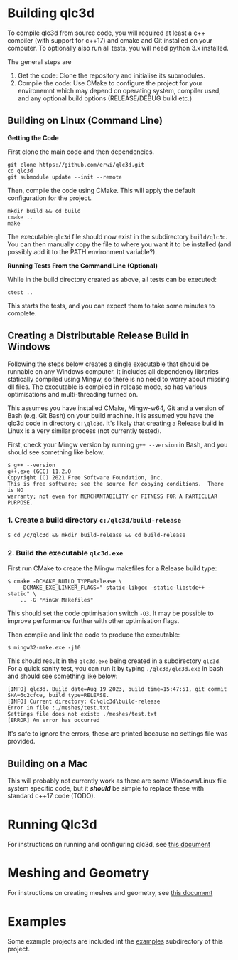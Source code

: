 # Building qlc3d


To compile qlc3d from source code, you will required at least a c++ compiler (with support for c++17) and cmake and Git installed on your computer. To optionally also run all tests, you will need python 3.x installed.

The general steps are

1. Get the code: Clone the repository and initialise its submodules.
2. Compile the code: Use CMake to configure the project for your environemnt which may depend on operating system, compiler used, and any optional build options (RELEASE/DEBUG build etc.)

## Building on Linux (Command Line)

**Getting the Code**

First clone the main code and then dependencies.
```
git clone https://github.com/erwi/qlc3d.git
cd qlc3d
git submodule update --init --remote
```

Then, compile the code using CMake. This will apply the default configuration for the project.
```
mkdir build && cd build
cmake ..
make
```
The executable `qlc3d` file should now exist in the subdirectory `build/qlc3d`. You can then manually copy the file to where you want it to be installed (and possibly add it to the PATH environment variable?).

**Running Tests From the Command Line (Optional)**

While in the build directory created as above, all tests can be executed:
```
ctest ..
```
This starts the tests, and you can expect them to take some minutes to complete.

## Creating a Distributable Release Build in Windows
Following the steps below creates a single executable that should be runnable on any Windows computer. It includes all dependency libraries
statically compiled using Mingw, so there is no need to worry about missing dll files. The executable is compiled in release mode, so has various optimisations and multi-threading
turned on.

This assumes you have installed CMake, Mingw-w64, Git and a version of Bash (e.g. Git Bash) on your build machine. 
It is assumed you have the qlc3d code in directory `c:\qlc3d`. It's likely that creating a Release build in Linux is a very
similar process (not currently tested).


First, check your Mingw version by running `g++ --version` in Bash, and you should see something like below.
```
$ g++ --version
g++.exe (GCC) 11.2.0
Copyright (C) 2021 Free Software Foundation, Inc.
This is free software; see the source for copying conditions.  There is NO
warranty; not even for MERCHANTABILITY or FITNESS FOR A PARTICULAR PURPOSE.
```

### 1. Create a build directory `c:/qlc3d/build-release`
```
$ cd /c/qlc3d && mkdir build-release && cd build-release
```

### 2. Build the executable `qlc3d.exe`
First run CMake to create the Mingw makefiles for a Release build type:
```
$ cmake -DCMAKE_BUILD_TYPE=Release \
	-DCMAKE_EXE_LINKER_FLAGS="-static-libgcc -static-libstdc++ -static" \
	.. -G "MinGW Makefiles" 
```
This should set the code optimisation switch `-O3`. It may be possible to improve performance further with other optimisation flags. 

Then compile and link the code to produce the executable:
```
$ mingw32-make.exe -j10
```

This should result in the `qlc3d.exe` being created in a subdirectory `qlc3d`. For a quick sanity test, you can run it by 
typing `./qlc3d/qlc3d.exe` in bash and should see something like below:
```
[INFO] qlc3d. Build date=Aug 19 2023, build time=15:47:51, git commit SHA=6c2cfce, build type=RELEASE.
[INFO] Current directory: C:\qlc3d\build-release
Error in file :./meshes/test.txt
Settings file does not exist: ./meshes/test.txt
[ERROR] An error has occurred
```
It's safe to ignore the errors, these are printed because no settings file was provided.  

## Building on a Mac
This will probably not currently work as there are some Windows/Linux file system specific code, but it ***should*** be simple to replace these with standard c++17 code (TODO).

# Running Qlc3d
For instructions on running and configuring qlc3d, see [this document](qlc3d/doc/README.md)

# Meshing and Geometry
For instructions on creating meshes and geometry, see [this document](qlc3d/doc/mesh.md)

# Examples
Some example projects are included int the [examples](examples/README.md) subdirectory of this project. 

